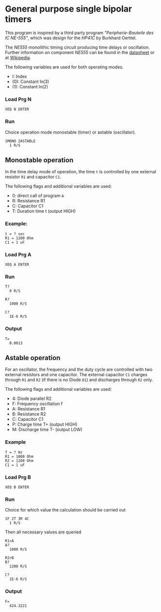 General purpose single bipolar timers
=====================================
This program is inspired by a third party program _"Peripherie-Bauteile des IC NE-555"_, which was design for the _HP41C_ by Burkhard Oerttel.

The _NE555_ monolithic timing circuit producing time delays or oscillation. Further information on component _NE555_ can be found in the [datasheet](https://www.st.com/resource/en/datasheet/CD00000479.pdf) or at [Wikipedia](https://en.wikipedia.org/wiki/555_timer_IC).

The following variables are used for both operating modes.

- I: Index
- (0): Constant ln(3)
- (1): Constant ln(2)

### Load Prg N

```
XEQ N ENTER
```

### Run
Choice operation mode monostable (timer) or astable (oscillator).

```
1MONO 2ASTABLE
  1 R/S
```


Monostable operation
--------------------

In the time delay mode of operation, the time `t` is controlled by one external resistor `R1` and capacitor `C1`.

The following flags and additional variables are used:

- 0: direct call of program `A`
- R: Resistance R1
- C: Capacitor C1
- T: Duration time t (output HIGH)


### Example:

```
t = ? sec
R1 = 1200 Ohm
C1 = 1 uF
```

### Load Prg A

```
XEQ A ENTER
```

### Run

```
T?
  0 R/S
```
```
R?
  1000 R/S
```
```
C?
  1E-6 R/S
```

### Output

```
T=
  0.0013
```


Astable operation
-----------------

For an oscillator, the frequency and the duty cycle are controlled with two external resistors and one capacitor. The external capacitor `C1` charges through `R1` and `R2` (if there is no Diode `D1`) and discharges through `R2` only.

The following flags and additional variables are used:

- 4: Diode parallel R2
- F: Frequency oscillation f
- A: Resistance R1
- B: Resistance R2
- C: Capacitor C1
- P: Charge time T+ (output HIGH)
- M: Discharge time T- (output LOW)


### Example

```
f = ? Hz
R1 = 1000 Ohm
R2 = 1200 Ohm
C1 = 1 uF
```

### Load Prg B

```
XEQ B ENTER
```

### Run
Choice for which value the calculation should be carried out

```
1F 2T 3R 4C
  1 R/S
```

Then all necessary values are queried

```
R1>A
A?
  1000 R/S
```
```
R2>B
B?
  1200 R/S
```
```
C?
  1E-6 R/S
```

### Output
```
F=
  424.3221
```
